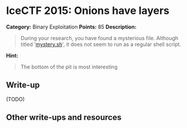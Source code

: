 # IceCTF 2015: Onions have layers

**Category:** Binary Exploitation
**Points:** 85
**Description:** 

> During your research, you have found a mysterious file. Although titled '<a target='_blank' href='/problem-static/stage3/binary/onions/mystery.sh'>mystery.sh</a>', it does not seem to run as a regular shell script.

**Hint:**

> The bottom of the pit is most interesting

## Write-up

(TODO)

## Other write-ups and resources

